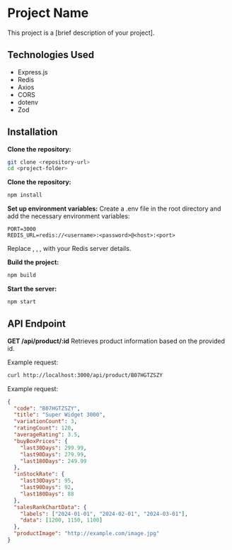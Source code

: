 # Project Name

This project is a [brief description of your project].

## Technologies Used

- Express.js
- Redis
- Axios
- CORS
- dotenv
- Zod

## Installation

**Clone the repository:**

```bash
git clone <repository-url>
cd <project-folder>
```

**Clone the repository:**

```bash
npm install
```

**Set up environment variables:**
Create a .env file in the root directory and add the necessary environment variables:

```
PORT=3000
REDIS_URL=redis://<username>:<password>@<host>:<port>
```

Replace <username>, <password>, <host>, <port> with your Redis server details.

**Build the project:**

```bash
npm build
```

**Start the server:**

```bash
npm start
```

## API Endpoint

**GET /api/product/:id**
Retrieves product information based on the provided id.

Example request:

```bash
curl http://localhost:3000/api/product/B07HGTZSZY
```

Example request:

```json
{
  "code": "B07HGTZSZY",
  "title": "Super Widget 3000",
  "variationCount": 3,
  "ratingCount": 120,
  "averageRating": 3.5,
  "buyBoxPrices": {
    "last30Days": 299.99,
    "last90Days": 279.99,
    "last180Days": 249.99
  },
  "inStockRate": {
    "last30Days": 95,
    "last90Days": 92,
    "last180Days": 88
  },
  "salesRankChartData": {
    "labels": ["2024-01-01", "2024-02-01", "2024-03-01"],
    "data": [1200, 1150, 1100]
  },
  "productImage": "http://example.com/image.jpg"
}
```

